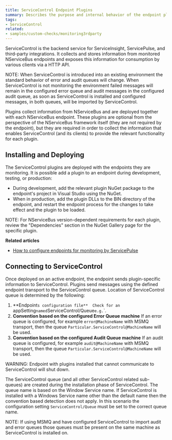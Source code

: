 ```yaml
---
title: ServiceControl Endpoint Plugins
summary: Describes the purpose and internal behavior of the endpoint plugins used by ServiceControl
tags:
- ServiceControl
related:
- samples/custom-checks/monitoring3rdparty
---
```


ServiceControl is the backend service for ServiceInsight, ServicePulse, and third-party integrations. It collects and stores information from monitored NServiceBus endpoints and exposes this information for consumption by various clients via a HTTP API.

NOTE: When ServiceControl is introduced into an existing environment the standard behavior of error and audit queues will change. When ServiceControl is not monitoring the environment failed messages will remain in the configured error queue and audit messages in the configured audit queue, as soon as ServiceControl is installed and configured messages, in both queues, will be imported by ServiceControl.

Plugins collect information from NServiceBus and are deployed together with each NServiceBus endpoint. These plugins are optional from the perspective of the NServiceBus framework itself (they are not required by the endpoint), but they are required in order to collect the information that enables ServiceControl (and its clients) to provide the relevant functionality for each plugin.


## Installing and Deploying

The ServiceControl plugins are deployed with the endpoints they are monitoring. It is possible add a plugin to an endpoint during development, testing, or production:

 * During development, add the relevant plugin NuGet package to the endpoint's project in Visual Studio using the NuGet.
 * When in production, add the plugin DLLs to the BIN directory of the endpoint, and restart the endpoint process for the changes to take effect and the plugin to be loaded.

NOTE: For NServiceBus version-dependent requirements for each plugin, review the "Dependencies" section in the NuGet Gallery page for the specific plugin. 

**Related articles**

 - [How to configure endpoints for monitoring by ServicePulse](/servicepulse/how-to-configure-endpoints-for-monitoring.md)


## Connecting to ServiceControl

Once deployed on an active endpoint, the endpoint sends plugin-specific information to ServiceControl. Plugins send messages using the defined endpoint transport to the ServiceControl queue. Location of ServiceControl queue is determined by the following:

1. **Endpoint`s configuration file** 
Check for an `appSetting` named `ServiceControl/Queue` e.g. `<add key="ServiceControl/Queue" value="particular.servicecontrol"/>`.
1. **Convention based on the configured Error Queue machine** 
If an error queue is configured, for example `error@MachineName` with MSMQ transport, then the queue `Particular.ServiceControl@MachineName` will be used.
1. **Convention based on the configured Audit Queue machine** 
If an audit queue is configured, for example `audit@MachineName` with MSMQ transport, then the queue `Particular.ServiceControl@MachineName` will be used.

WARNING: Endpoint with plugins installed that cannot communicate to ServiceControl will shut down.

The ServiceControl queue (and all other ServiceControl related sub-queues) are created during the installation phase of ServiceControl.  The  queue name is based on the Window Service name.  If ServiceControl is installed with a Windows Service name other than the default name then the convention based detection does not apply.  In this scenario the configuration setting `ServiceControl/Queue` must be set to the correct queue name.  

NOTE: If using MSMQ and have configured ServiceControl to import audit and error queues those queues must be present on the same machine as ServiceControl is installed on.